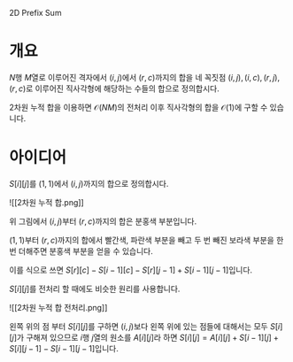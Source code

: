 2D Prefix Sum
# 개요
$N$행 $M$열로 이루어진 격자에서 $(i, j)$에서 $(r, c)$까지의 합을 네 꼭짓점 $(i, j), (i, c), (r, j), (r, c)$로 이루어진 직사각형에 해당하는 수들의 합으로 정의합시다.

2차원 누적 합을 이용하면 $\mathcal{O}(NM)$의 전처리 이후 직사각형의 합을 $\mathcal{O}(1)$에 구할 수 있습니다.
# 아이디어
$S[i][j]$를 $(1, 1)$에서 $(i, j)$까지의 합으로 정의합시다.

![[2차원 누적 합.png]]

위 그림에서 $(i, j)$부터 $(r, c)$까지의 합은 분홍색 부분입니다.

$(1, 1)$부터 $(r, c)$까지의 합에서 빨간색, 파란색 부분을 빼고 두 번 빼진 보라색 부분을 한 번 더해주면 분홍색 부분을 얻을 수 있습니다.

이를 식으로 쓰면 $S[r][c] - S[i -1][c] - S[r][j - 1] + S[i - 1][j - 1]$입니다.

$S[i][j]$를 전처리 할 때에도 비슷한 원리를 사용합니다.

![[2차원 누적 합 전처리.png]]

왼쪽 위의 점 부터 $S[i][j]$를 구하면 $(i, j)$보다 왼쪽 위에 있는 점들에 대해서는 모두 $S[i][j]$가 구해져 있으므로 $i$행 $j$열의 원소를 $A[i][j]$라 하면 $S[i][j] = A[i][j] + S[i - 1][j] + S[i][j - 1] - S[i - 1][j - 1]$입니다.